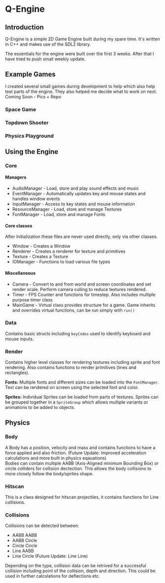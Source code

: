 # Q-Engine

## Introduction

Q-Engine is a simple 2D Game Engine built during my spare time. It's written in C++ and makes use of the SDL2 library.  

The essentials for the engine were built over the first 3 weeks. After that I have tried to push small weekly update.


## Example Games
I created several small games during development to help which also help test parts of the engine. They also helped me decide what to work on next. Coming Soon - Pics + Repo

### Space Game

### Topdown Shooter

### Physics Playground


## Using the Engine

### Core

#### Managers
- AudioManager - Load, store and play sound effects and music
- EventManager - Automatically updates key and mouse states and handles window events
- InputManager - Access to key states and mouse information
- ResourceManager - Load, store and manage Textures
- FontManager - Load, store and manage Fonts

#### Core classes
After Initialization these files are never used directly, only via other classes.
- Window - Creates a Window
- Renderer - Creates a renderer for texture and primitives
- Texture - Creates a Texture
- IOManager - Functions to load various file types


#### Miscellaneous
- Camera - Convert to and from world and screen coordinates and set render scale. Perform camera culling to reduce textures rendered.
- Timer - FPS Counter and functions for timestep. Also includes multiple purpose timer class
- MainGame - Virtual class provides structure for a game. Game inherits and overrides virtual functions, can be run simply with `run()`


### Data
Contains basic structs including `keyCodes` used to identify keyboard and mouse inputs.


### Render
Contains higher level classes for rendering textures including sprite and font rendering. Also contains functions to render primitives (lines and rectangles).

**Fonts:** Multiple fonts and different sizes can be loaded into the `FontManager`. Text can be rendered on screen using the selected font and color.

**Sprites:** Individual Sprites can be loaded from parts of textures. Sprites can be grouped together in a `SpriteGroup` which allows multiple variants or animations to be added to objects.


## Physics

### Body
A Body has a position, velocity and mass and contains functions to have a force applied and also friction. (Future Update: Improved acceleration calculations and more built in physics eqauations)  
Bodies can contain multiple AABB (Axis-Aligned minimum Bounding Box) or circle colliders for collision dectection. This allows the body collisions to more closely follow the body/sprites shape.

### Hitscan
This is a class designed for hitscan projectiles, it contains functions for Line collisions. 

### Collisions
Collisions can be detected between:
- AABB AABB
- AABB Circle
- Circle Circle
- Line AABB
- Line Circle
(Future Update: Line Line)

Depending on the type, collision data can be retrived for a successful collision including point of the collision, depth and direction. This could be used in further calculations for deflections etc.


